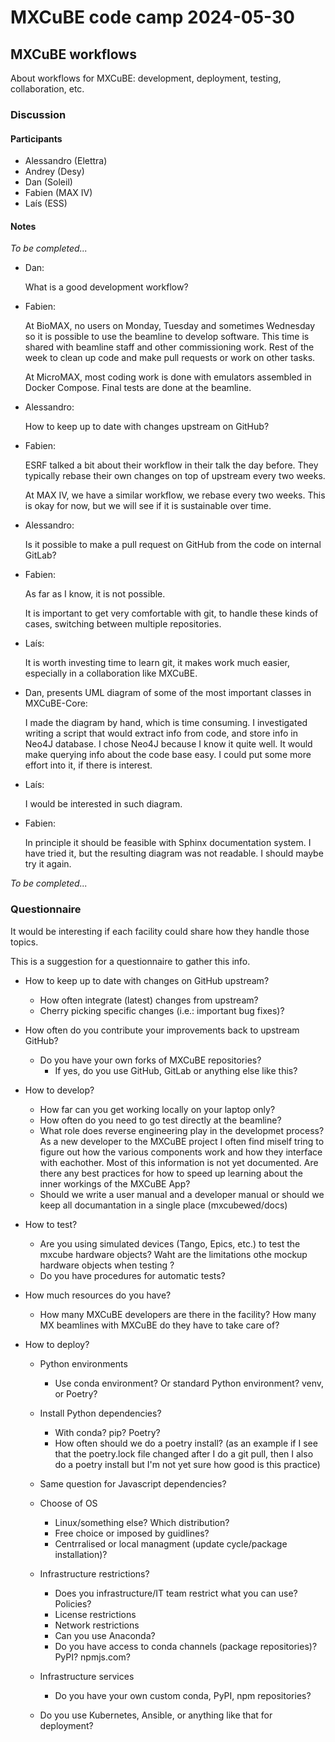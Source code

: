 # MXCuBE code camp 2024-05-30

## MXCuBE workflows

About workflows for MXCuBE: development, deployment, testing, collaboration, etc.


### Discussion

#### Participants

* Alessandro (Elettra)
* Andrey (Desy)
* Dan (Soleil)
* Fabien (MAX IV)
* Laís (ESS)

#### Notes

_To be completed..._

* Dan:

  What is a good development workflow?

* Fabien:

  At BioMAX, no users on Monday, Tuesday and sometimes Wednesday
  so it is possible to use the beamline to develop software.
  This time is shared with beamline staff and other commissioning work.
  Rest of the week to clean up code and make pull requests
  or work on other tasks.

  At MicroMAX, most coding work is done with emulators assembled in Docker Compose.
  Final tests are done at the beamline.

* Alessandro:

  How to keep up to date with changes upstream on GitHub?

* Fabien:

  ESRF talked a bit about their workflow in their talk the day before.
  They typically rebase their own changes on top of upstream every two weeks.

  At MAX IV, we have a similar workflow, we rebase every two weeks.
  This is okay for now, but we will see if it is sustainable over time.

* Alessandro:

  Is it possible to make a pull request on GitHub from the code on internal GitLab?

* Fabien:

  As far as I know, it is not possible.

  It is important to get very comfortable with git,
  to handle these kinds of cases, switching between multiple repositories.

* Laís:

  It is worth investing time to learn git,
  it makes work much easier, especially in a collaboration like MXCuBE.

* Dan, presents UML diagram of some of the most important classes in MXCuBE-Core:

  I made the diagram by hand, which is time consuming.
  I investigated writing a script that would extract info from code,
  and store info in Neo4J database.
  I chose Neo4J because I know it quite well.
  It would make querying info about the code base easy.
  I could put some more effort into it, if there is interest.

* Laís:

  I would be interested in such diagram.

* Fabien:

  In principle it should be feasible with Sphinx documentation system.
  I have tried it, but the resulting diagram was not readable.
  I should maybe try it again.

_To be completed..._


### Questionnaire

It would be interesting if each facility could share how they handle those topics.

This is a suggestion for a questionnaire to gather this info.

* How to keep up to date with changes on GitHub upstream?
  * How often integrate (latest) changes from upstream?
  * Cherry picking specific changes (i.e.: important bug fixes)?

* How often do you contribute your improvements back to upstream GitHub?
  * Do you have your own forks of MXCuBE repositories?
    * If yes, do you use GitHub, GitLab or anything else like this?

* How to develop?

  * How far can you get working locally on your laptop only?
  * How often do you need to go test directly at the beamline?
  * What role does reverse engineering play in the developmet process? As a new developer to the MXCuBE project I often find miself tring to figure out how the various components work and how they interface with eachother. Most of this information is not yet documented. Are there any best practices for how to speed up learning about the inner workings of the MXCuBE App?
  * Should we write a user manual and a developer manual or should we keep all documantation in a single place (mxcubewed/docs)  

* How to test?

  * Are you using simulated devices (Tango, Epics, etc.) to test the mxcube hardware objects? Waht are the limitations othe mockup hardware objects when testing ?
  * Do you have procedures for automatic tests?

* How much resources do you have?

  * How many MXCuBE developers are there in the facility?
    How many MX beamlines with MXCuBE do they have to take care of?

* How to deploy?

  * Python environments
    * Use conda environment? Or standard Python environment? venv, or Poetry?

  * Install Python dependencies?
    * With conda? pip? Poetry?
    * How often should we do a poetry install? (as an example if I see that the poetry.lock file changed after I do a git pull, then I also do a poetry install but I'm not yet sure how good is this practice)

  * Same question for Javascript dependencies?

  * Choose of OS
    * Linux/something else? Which distribution?
    * Free choice or imposed by guidlines?
    * Centrralised or local managment (update cycle/package installation)?     

  * Infrastructure restrictions?
    * Does you infrastructure/IT team restrict what you can use? Policies?
    * License restrictions
    * Network restrictions
    * Can you use Anaconda?
    * Do you have access to conda channels (package repositories)? PyPI? npmjs.com?

  * Infrastructure services
    * Do you have your own custom conda, PyPI, npm repositories?

  * Do you use Kubernetes, Ansible, or anything like that for deployment?
